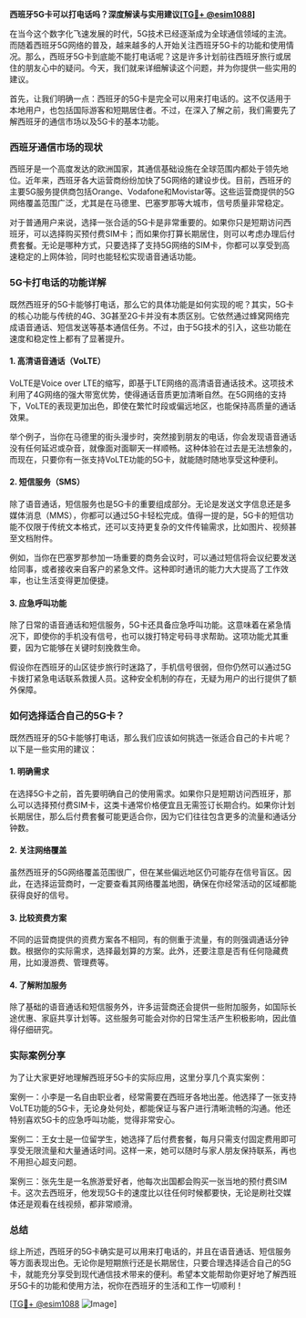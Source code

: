 **西班牙5G卡可以打电话吗？深度解读与实用建议[[TG💪+ @esim1088](https://t.me/s/esim1088)]**

在当今这个数字化飞速发展的时代，5G技术已经逐渐成为全球通信领域的主流。而随着西班牙5G网络的普及，越来越多的人开始关注西班牙5G卡的功能和使用情况。那么，西班牙5G卡到底能不能打电话呢？这是许多计划前往西班牙旅行或居住的朋友心中的疑问。今天，我们就来详细解读这个问题，并为你提供一些实用的建议。

首先，让我们明确一点：西班牙的5G卡是完全可以用来打电话的。这不仅适用于本地用户，也包括国际游客和短期居住者。不过，在深入了解之前，我们需要先了解西班牙的通信市场以及5G卡的基本功能。

### 西班牙通信市场的现状

西班牙是一个高度发达的欧洲国家，其通信基础设施在全球范围内都处于领先地位。近年来，西班牙各大运营商纷纷加快了5G网络的建设步伐。目前，西班牙的主要5G服务提供商包括Orange、Vodafone和Movistar等。这些运营商提供的5G网络覆盖范围广泛，尤其是在马德里、巴塞罗那等大城市，信号质量非常稳定。

对于普通用户来说，选择一张合适的5G卡是非常重要的。如果你只是短期访问西班牙，可以选择购买预付费SIM卡；而如果你打算长期居住，则可以考虑办理后付费套餐。无论是哪种方式，只要选择了支持5G网络的SIM卡，你都可以享受到高速稳定的上网体验，同时也能轻松实现语音通话功能。

### 5G卡打电话的功能详解

既然西班牙的5G卡能够打电话，那么它的具体功能是如何实现的呢？其实，5G卡的核心功能与传统的4G、3G甚至2G卡并没有本质区别。它依然通过蜂窝网络完成语音通话、短信发送等基本通信任务。不过，由于5G技术的引入，这些功能在速度和稳定性上都有了显著提升。

#### 1. 高清语音通话（VoLTE）

VoLTE是Voice over LTE的缩写，即基于LTE网络的高清语音通话技术。这项技术利用了4G网络的强大带宽优势，使得通话音质更加清晰自然。在5G网络的支持下，VoLTE的表现更加出色，即使在繁忙时段或偏远地区，也能保持高质量的通话效果。

举个例子，当你在马德里的街头漫步时，突然接到朋友的电话，你会发现语音通话没有任何延迟或杂音，就像面对面聊天一样顺畅。这种体验在过去是无法想象的，而现在，只要你有一张支持VoLTE功能的5G卡，就能随时随地享受这种便利。

#### 2. 短信服务（SMS）

除了语音通话，短信服务也是5G卡的重要组成部分。无论是发送文字信息还是多媒体消息（MMS），你都可以通过5G卡轻松完成。值得一提的是，5G卡的短信功能不仅限于传统文本格式，还可以支持更复杂的文件传输需求，比如图片、视频甚至文档附件。

例如，当你在巴塞罗那参加一场重要的商务会议时，可以通过短信将会议纪要发送给同事，或者接收来自客户的紧急文件。这种即时通讯的能力大大提高了工作效率，也让生活变得更加便捷。

#### 3. 应急呼叫功能

除了日常的语音通话和短信服务，5G卡还具备应急呼叫功能。这意味着在紧急情况下，即使你的手机没有信号，也可以拨打特定号码寻求帮助。这项功能尤其重要，因为它能够在关键时刻挽救生命。

假设你在西班牙的山区徒步旅行时迷路了，手机信号很弱，但你仍然可以通过5G卡拨打紧急电话联系救援人员。这种安全机制的存在，无疑为用户的出行提供了额外保障。

### 如何选择适合自己的5G卡？

既然西班牙的5G卡能够打电话，那么我们应该如何挑选一张适合自己的卡片呢？以下是一些实用的建议：

#### 1. 明确需求

在选择5G卡之前，首先要明确自己的使用需求。如果你只是短期访问西班牙，那么可以选择预付费SIM卡，这类卡通常价格便宜且无需签订长期合约。如果你计划长期居住，那么后付费套餐可能更适合你，因为它们往往包含更多的流量和通话分钟数。

#### 2. 关注网络覆盖

虽然西班牙的5G网络覆盖范围很广，但在某些偏远地区仍可能存在信号盲区。因此，在选择运营商时，一定要查看其网络覆盖地图，确保在你经常活动的区域都能获得良好的信号。

#### 3. 比较资费方案

不同的运营商提供的资费方案各不相同，有的侧重于流量，有的则强调通话分钟数。根据你的实际需求，选择最划算的方案。此外，还要注意是否有任何隐藏费用，比如漫游费、管理费等。

#### 4. 了解附加服务

除了基础的语音通话和短信服务外，许多运营商还会提供一些附加服务，如国际长途优惠、家庭共享计划等。这些服务可能会对你的日常生活产生积极影响，因此值得仔细研究。

### 实际案例分享

为了让大家更好地理解西班牙5G卡的实际应用，这里分享几个真实案例：

案例一：小李是一名自由职业者，经常需要在西班牙各地出差。他选择了一张支持VoLTE功能的5G卡，无论身处何处，都能保证与客户进行清晰流畅的沟通。他还特别喜欢5G卡的应急呼叫功能，觉得非常安心。

案例二：王女士是一位留学生，她选择了后付费套餐，每月只需支付固定费用即可享受无限流量和大量通话时间。这样一来，她可以随时与家人朋友保持联系，再也不用担心超支问题。

案例三：张先生是一名旅游爱好者，他每次出国都会购买一张当地的预付费SIM卡。这次去西班牙，他发现5G卡的速度比以往任何时候都要快，无论是刷社交媒体还是观看在线视频，都非常顺滑。

### 总结

综上所述，西班牙的5G卡确实是可以用来打电话的，并且在语音通话、短信服务等方面表现出色。无论你是短期旅行还是长期居住，只要合理选择适合自己的5G卡，就能充分享受到现代通信技术带来的便利。希望本文能帮助你更好地了解西班牙5G卡的功能和使用方法，祝你在西班牙的生活和工作一切顺利！

[[TG💪+ @esim1088](https://t.me/s/esim1088) ![Image](https://i.postimg.cc/4NQfJmqS/Snipaste-2025-05-13-00-14-12.png)]